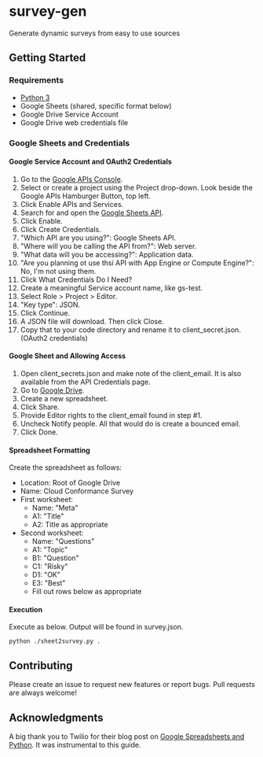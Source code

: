 # survey-gen
Generate dynamic surveys from easy to use sources

## Getting Started

### Requirements

* [Python 3](https://www.python.org/downloads/)
* Google Sheets (shared, specific format below)
* Google Drive Service Account
* Google Drive web credentials file

### Google Sheets and Credentials

#### Google Service Account and OAuth2 Credentials

1. Go to the [Google APIs Console](https://console.developers.google.com/).
2. Select or create a project using the Project drop-down.  Look beside the Google APIs Hamburger Button, top left.
3. Click Enable APIs and Services.
4. Search for and open the [Google Sheets API](https://console.developers.google.com/apis/library/sheets.googleapis.com).
5. Click Enable.
6. Click Create Credentials.
7. "Which API are you using?": Google Sheets API.
8.  "Where will you be calling the API from?": Web server.
9.  "What data will you be accessing?": Application data.
10. "Are you planning ot use thsi API with App Engine or Compute Engine?": No, I'm not using them.
11. Click What Credentials Do I Need?
12. Create a meaningful Service account name, like gs-test.
13. Select Role > Project > Editor.
14. "Key type": JSON.
15. Click Continue.
16. A JSON file will download.  Then click Close.
17. Copy that to your code directory and rename it to client_secret.json. (OAuth2 credentials)

#### Google Sheet and Allowing Access

1. Open client_secrets.json and make note of the client_email.  It is also available from the API Credentials page.
2. Go to [Google Drive](https://drive.google.com/).
3. Create a new spreadsheet.
4. Click Share.
5. Provide Editor rights to the client_email found in step #1.
6. Uncheck Notify people.  All that would do is create a bounced email.
7. Click Done.

#### Spreadsheet Formatting

Create the spreadsheet as follows:

* Location: Root of Google Drive
* Name: Cloud Conformance Survey
* First worksheet:
  * Name: "Meta"
  * A1: "Title"
  * A2: Title as appropriate
* Second worksheet:
  * Name: "Questions"
  * A1: "Topic"
  * B1: "Question"
  * C1: "Risky"
  * D1: "OK"
  * E3: "Best"
  * Fill out rows below as appropriate

#### Execution

Execute as below.  Output will be found in survey.json.

```
python ./sheet2survey.py .
```

## Contributing

Please create an issue to request new features or report bugs. Pull requests are always welcome!

## Acknowledgments

A big thank you to Twilio for their blog post on [Google Spreadsheets and Python](https://www.twilio.com/blog/2017/02/an-easy-way-to-read-and-write-to-a-google-spreadsheet-in-python.html).  It was instrumental to this guide.